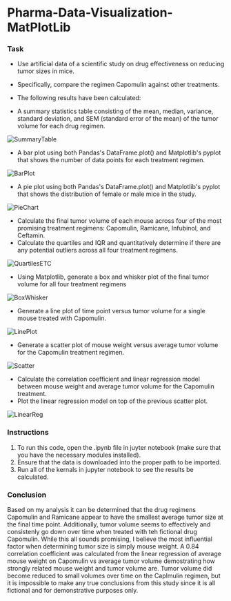# **Pharma-Data-Visualization-MatPlotLib**

### Task

* Use artificial data of a scientific study on drug effectiveness on reducing tumor sizes in mice.
* Specifically, compare the regimen Capomulin against other treatments.
* The following results have been calculated:

* A summary statistics table consisting of the mean, median, variance, standard deviation, and SEM (standard error of the mean) of the tumor volume for each drug regimen.
    
![SummaryTable](https://github.com/michaellegg16/matplotlib-challenge/blob/master/Screenshots/SummaryStats.png)

* A bar plot using both Pandas's DataFrame.plot() and Matplotlib's pyplot that shows the number of data points for each treatment regimen.
   
![BarPlot](https://github.com/michaellegg16/matplotlib-challenge/blob/master/Screenshots/BarChart.png)

* A pie plot using both Pandas's DataFrame.plot() and Matplotlib's pyplot that shows the distribution of female or male mice in the study.

![PieChart](https://github.com/michaellegg16/matplotlib-challenge/blob/master/Screenshots/PieChart.png)

* Calculate the final tumor volume of each mouse across four of the most promising treatment regimens: Capomulin, Ramicane, Infubinol, and Ceftamin. 
* Calculate the quartiles and IQR and quantitatively determine if there are any potential outliers across all four treatment regimens.

![QuartilesETC](https://github.com/michaellegg16/matplotlib-challenge/blob/master/Screenshots/QuartilesETC.png)

* Using Matplotlib, generate a box and whisker plot of the final tumor volume for all four treatment regimens

![BoxWhisker](https://github.com/michaellegg16/matplotlib-challenge/blob/master/Screenshots/BoxandWhisker.png)

* Generate a line plot of time point versus tumor volume for a single mouse treated with Capomulin.

![LinePlot](https://github.com/michaellegg16/matplotlib-challenge/blob/master/Screenshots/LineGraph.png)

* Generate a scatter plot of mouse weight versus average tumor volume for the Capomulin treatment regimen.

![Scatter](https://github.com/michaellegg16/matplotlib-challenge/blob/master/Screenshots/VolumeVsWeight.png)

* Calculate the correlation coefficient and linear regression model between mouse weight and average tumor volume for the Capomulin treatment. 
* Plot the linear regression model on top of the previous scatter plot.

![LinearReg](https://github.com/michaellegg16/matplotlib-challenge/blob/master/Screenshots/LinearRegression.png)


### Instructions

1. To run this code, open the .ipynb file in juyter notebook (make sure that you have the necessary modules installed).
1. Ensure that the data is downloaded into the proper path to be imported.
1. Run all of the kernals in jupyter notebook to see the results be calculated. 


### Conclusion

Based on my analysis it can be determined that the drug regimens Capomulin and Ramicane appear to have the smallest average tumor size at the final time point. Additionally, tumor volume seems to effectively and consistenly go down over time when treated with teh fictional drug Capomulin. While this all sounds promising, I believe the most influential factor when determining tumor size is simply mouse weight. A 0.84 correlation coefficient was calculated from the linear regression of average mouse weight on Capomulin vs average tumor volume demostrating how strongly related mouse weight and tumor volume are. Tumor volume did become reduced to small volumes over time on the Caplmulin regimen, but it is impossible to make any true conclusions from this study since it is all fictional and for demonstrative purposes only. 

